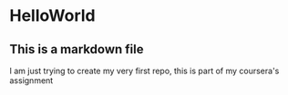 # HelloWorld
## This is a markdown file
I am just trying to create my very first repo, this is part of my coursera's assignment

